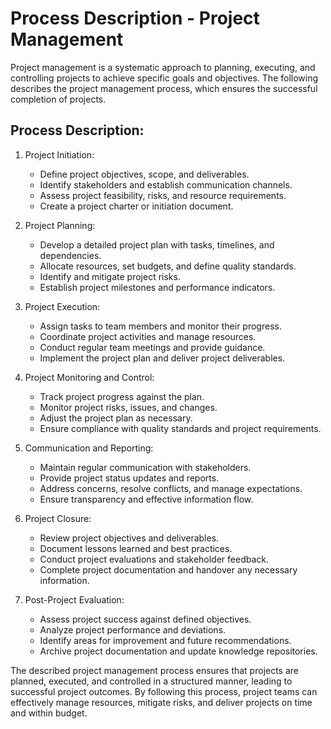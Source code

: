 # Process Description - Project Management

Project management is a systematic approach to planning, executing, and controlling projects to achieve specific goals and objectives. The following describes the project management process, which ensures the successful completion of projects.

## Process Description:

1. Project Initiation:
   - Define project objectives, scope, and deliverables.
   - Identify stakeholders and establish communication channels.
   - Assess project feasibility, risks, and resource requirements.
   - Create a project charter or initiation document.

2. Project Planning:
   - Develop a detailed project plan with tasks, timelines, and dependencies.
   - Allocate resources, set budgets, and define quality standards.
   - Identify and mitigate project risks.
   - Establish project milestones and performance indicators.

3. Project Execution:
   - Assign tasks to team members and monitor their progress.
   - Coordinate project activities and manage resources.
   - Conduct regular team meetings and provide guidance.
   - Implement the project plan and deliver project deliverables.

4. Project Monitoring and Control:
   - Track project progress against the plan.
   - Monitor project risks, issues, and changes.
   - Adjust the project plan as necessary.
   - Ensure compliance with quality standards and project requirements.

5. Communication and Reporting:
   - Maintain regular communication with stakeholders.
   - Provide project status updates and reports.
   - Address concerns, resolve conflicts, and manage expectations.
   - Ensure transparency and effective information flow.

6. Project Closure:
   - Review project objectives and deliverables.
   - Document lessons learned and best practices.
   - Conduct project evaluations and stakeholder feedback.
   - Complete project documentation and handover any necessary information.

7. Post-Project Evaluation:
   - Assess project success against defined objectives.
   - Analyze project performance and deviations.
   - Identify areas for improvement and future recommendations.
   - Archive project documentation and update knowledge repositories.

The described project management process ensures that projects are planned, executed, and controlled in a structured manner, leading to successful project outcomes. By following this process, project teams can effectively manage resources, mitigate risks, and deliver projects on time and within budget.

